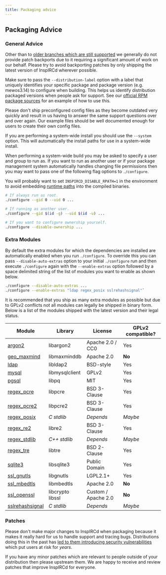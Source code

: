 ```yaml
---
title: Packaging advice
---
```


## Packaging Advice

### General Advice

Other than to [older branches which are still supported](https://github.com/inspircd/inspircd/security/policy#supported-versions) we generally do not provide patch backports due to it requiring a significant amount of work on our behalf. Please try to avoid backporting patches by only shipping the latest version of InspIRCd wherever possible.

Make sure to pass the `--distribution-label` option with a label that uniquely identifies your specific package and package version (e.g. mewos3.14) to configure when building. This helps us identify distribution packaged versions when people ask for support. See our [official RPM package sources](https://github.com/inspircd/inspircd-packages/blob/master/rpm/inspircd.spec.in) for an example of how to use this.

Please don't ship preconfigured config files as they become outdated very quickly and result in us having to answer the same support questions over and over again. Our example files should be well documented enough for users to create their own config files.

If you are performing a system-wide install you should use the `--system` option. This will automatically the install paths for use in a system-wide install.

When performing a system-wide build you may be asked to specify a user and group to run as. If you want to run as another user or if your package management system automatically handles changing file permissions then you may want to pass one of the following flag options to `./configure`.

You will probably want to set `INSPIRCD_DISABLE_RPATH=1` in the environment to avoid embedding [runtime paths](https://en.wikipedia.org/wiki/Rpath) into the compiled binaries.

```sh
# If always run as root.
./configure --gid 0 --uid 0 ...

# If running as another user.
./configure --gid $(id -g) --uid $(id -u) ...

# If you want to configure ownership yourself.
./configure --disable-ownership ...
```

### Extra Modules

By default the extra modules for which the dependencies are installed are automatically enabled when you run `./configure`. To override this you can pass `--disable-auto-extras` option to your initial `./configure` run and then execute `./configure` again with the `--enable-extras` option followed by a space delimited string of the list of modules you want to enable as shown below.

```sh
./configure --disable-auto-extras ...
./configure --enable-extras "ldap regex_posix sslrehashsignal"`
```

It is recommended that you ship as many extra modules as possible but due to GPLv2 conflicts not all modules can legally be shipped in binary form. Below is a list of the modules shipped with the latest version and their legal status.

Module                                        | Library          | License             | GPLv2 compatible?
--------------------------------------------- | ---------------- | ------------------- | -----------------
[argon2](/3/modules/argon2)                   | libargon2        | Apache 2.0 / CC0    | Yes
[geo_maxmind](/3/modules/geo_maxmind)         | libmaxminddb     | Apache 2.0          | **No**
[ldap](/3/modules/ldap)                       | libldap2         | BSD-style           | Yes
[mysql](/3/modules/mysql)                     | libmysqlclient   | GPLv2               | Yes
[pgsql](/3/modules/pgsql)                     | libpq            | MIT                 | Yes
[regex_pcre](/3/modules/regex_pcre)           | libpcre          | BSD 3-Clause        | Yes
[regex_pcre2](/3/modules/regex_pcre2)         | libpcre2         | BSD 3-Clause        | Yes
[regex_posix](/3/modules/regex_posix)         | *C stdlib*       | *Depends*           | *Maybe*
[regex_re2](/3/modules/regex_re2)             | libre2           | BSD 3-Clause        | Yes
[regex_stdlib](/3/modules/regex_stdlib)       | *C++ stdlib*     | *Depends*           | *Maybe*
[regex_tre](/3/modules/regex_tre)             | libtre           | BSD 2-Clause        | Yes
[sqlite3](/3/modules/sqlite3)                 | libsqlite3       | Public Domain       | Yes
[ssl_gnutls](/3/modules/ssl_gnutls)           | libgnutls        | LGPL2.1+            | Yes
[ssl_mbedtls](/3/modules/ssl_mbedtls)         | libmbedtls       | Apache 2.0          | **No**
[ssl_openssl](/3/modules/ssl_openssl)         | libcrypto libssl | Custom / Apache 2.0 | **No**
[sslrehashsignal](/3/modules/sslrehashsignal) | *C stdlib*       | *Depends*           | *Maybe*

### Patches

Please don't make major changes to InspIRCd when packaging because it makes it really hard for us to handle support and tracing bugs. Distributions doing this in the past has [led to them introducing security vulnerabilities](https://nvd.nist.gov/vuln/detail/CVE-2015-6674) which put users at risk for *years*.

If you have any minor patches which are relevant to people outside of your distribution then please upstream them. We are happy to receive and review patches that improve InspIRCd for everyone.

